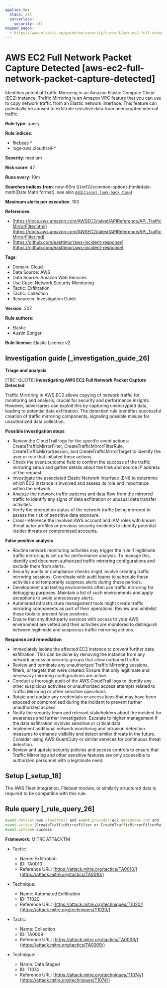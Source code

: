 ```yaml
---
applies_to:
  stack: all
  serverless:
    security: all
mapped_pages:
  - https://www.elastic.co/guide/en/security/current/aws-ec2-full-network-packet-capture-detected.html
---
```


# AWS EC2 Full Network Packet Capture Detected [aws-ec2-full-network-packet-capture-detected]

Identifies potential Traffic Mirroring in an Amazon Elastic Compute Cloud (EC2) instance. Traffic Mirroring is an Amazon VPC feature that you can use to copy network traffic from an Elastic network interface. This feature can potentially be abused to exfiltrate sensitive data from unencrypted internal traffic.

**Rule type**: query

**Rule indices**:

* filebeat-*
* logs-aws.cloudtrail-*

**Severity**: medium

**Risk score**: 47

**Runs every**: 10m

**Searches indices from**: now-60m ({{ref}}/common-options.html#date-math[Date Math format], see also [`Additional look-back time`](docs-content://solutions/security/detect-and-alert/create-detection-rule.md#rule-schedule))

**Maximum alerts per execution**: 100

**References**:

* [https://docs.aws.amazon.com/AWSEC2/latest/APIReference/API_TrafficMirrorFilter.html](https://docs.aws.amazon.com/AWSEC2/latest/APIReference/API_TrafficMirrorFilter.md)
* [https://github.com/easttimor/aws-incident-response](https://github.com/easttimor/aws-incident-response)

**Tags**:

* Domain: Cloud
* Data Source: AWS
* Data Source: Amazon Web Services
* Use Case: Network Security Monitoring
* Tactic: Exfiltration
* Tactic: Collection
* Resources: Investigation Guide

**Version**: 207

**Rule authors**:

* Elastic
* Austin Songer

**Rule license**: Elastic License v2

## Investigation guide [_investigation_guide_26]

**Triage and analysis**

[TBC: QUOTE]
**Investigating AWS EC2 Full Network Packet Capture Detected**

Traffic Mirroring in AWS EC2 allows copying of network traffic for monitoring and analysis, crucial for security and performance insights. However, adversaries can exploit this by capturing unencrypted data, leading to potential data exfiltration. The detection rule identifies successful creation of traffic mirroring components, signaling possible misuse for unauthorized data collection.

**Possible investigation steps**

* Review the CloudTrail logs for the specific event actions: CreateTrafficMirrorFilter, CreateTrafficMirrorFilterRule, CreateTrafficMirrorSession, and CreateTrafficMirrorTarget to identify the user or role that initiated these actions.
* Check the event.outcome field to confirm the success of the traffic mirroring setup and gather details about the time and source IP address of the request.
* Investigate the associated Elastic Network Interface (ENI) to determine which EC2 instance is involved and assess its role and importance within the network.
* Analyze the network traffic patterns and data flow from the mirrored traffic to identify any signs of data exfiltration or unusual data transfer activities.
* Verify the encryption status of the network traffic being mirrored to assess the risk of sensitive data exposure.
* Cross-reference the involved AWS account and IAM roles with known threat actor profiles or previous security incidents to identify potential insider threats or compromised accounts.

**False positive analysis**

* Routine network monitoring activities may trigger the rule if legitimate traffic mirroring is set up for performance analysis. To manage this, identify and document authorized traffic mirroring configurations and exclude them from alerts.
* Security audits or compliance checks might involve creating traffic mirroring sessions. Coordinate with audit teams to schedule these activities and temporarily suppress alerts during these periods.
* Development and testing environments often use traffic mirroring for debugging purposes. Maintain a list of such environments and apply exceptions to avoid unnecessary alerts.
* Automated infrastructure management tools might create traffic mirroring components as part of their operations. Review and whitelist these tools to prevent false positives.
* Ensure that any third-party services with access to your AWS environment are vetted and their activities are monitored to distinguish between legitimate and suspicious traffic mirroring actions.

**Response and remediation**

* Immediately isolate the affected EC2 instance to prevent further data exfiltration. This can be done by removing the instance from any network access or security groups that allow outbound traffic.
* Review and terminate any unauthorized Traffic Mirroring sessions, filters, or targets that were created. Ensure that only legitimate and necessary mirroring configurations are active.
* Conduct a thorough audit of the AWS CloudTrail logs to identify any other suspicious activities or unauthorized access attempts related to Traffic Mirroring or other sensitive operations.
* Rotate and update any credentials or access keys that may have been exposed or compromised during the incident to prevent further unauthorized access.
* Notify the security team and relevant stakeholders about the incident for awareness and further investigation. Escalate to higher management if the data exfiltration involves sensitive or critical data.
* Implement additional network monitoring and intrusion detection measures to enhance visibility and detect similar threats in the future. Consider using AWS GuardDuty or similar services for continuous threat detection.
* Review and update security policies and access controls to ensure that Traffic Mirroring and other sensitive features are only accessible to authorized personnel with a legitimate need.


## Setup [_setup_18]

The AWS Fleet integration, Filebeat module, or similarly structured data is required to be compatible with this rule.


## Rule query [_rule_query_26]

```js
event.dataset:aws.cloudtrail and event.provider:ec2.amazonaws.com and
event.action:(CreateTrafficMirrorFilter or CreateTrafficMirrorFilterRule or CreateTrafficMirrorSession or CreateTrafficMirrorTarget) and
event.outcome:success
```

**Framework**: MITRE ATT&CKTM

* Tactic:

    * Name: Exfiltration
    * ID: TA0010
    * Reference URL: [https://attack.mitre.org/tactics/TA0010/](https://attack.mitre.org/tactics/TA0010/)

* Technique:

    * Name: Automated Exfiltration
    * ID: T1020
    * Reference URL: [https://attack.mitre.org/techniques/T1020/](https://attack.mitre.org/techniques/T1020/)

* Tactic:

    * Name: Collection
    * ID: TA0009
    * Reference URL: [https://attack.mitre.org/tactics/TA0009/](https://attack.mitre.org/tactics/TA0009/)

* Technique:

    * Name: Data Staged
    * ID: T1074
    * Reference URL: [https://attack.mitre.org/techniques/T1074/](https://attack.mitre.org/techniques/T1074/)



